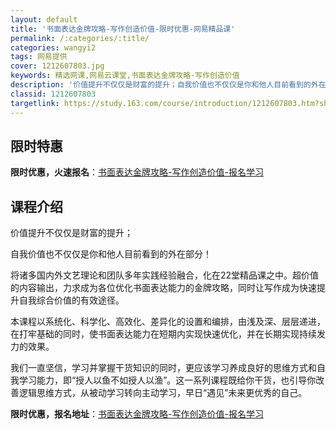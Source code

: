 ```yaml
---
layout: default
title: '书面表达金牌攻略-写作创造价值-限时优惠-网易精品课'
permalink: /:categories/:title/
categories: wangyi2
tags: 网易提供
cover: 1212607803.jpg
keywords: 精选网课,网易云课堂,书面表达金牌攻略-写作创造价值
description: '价值提升不仅仅是财富的提升；自我价值也不仅仅是你和他人目前看到的外在部分！将诸多国内外文艺理论和团队多年实践经验融合，化'
classid: 1212607803
targetlink: https://study.163.com/course/introduction/1212607803.htm?share=1&shareId=1025206652&utm_campaign=share&utm_medium=iphoneShare&utm_source=&utm_u=1025206652
---
```


## 限时特惠

**限时优惠，火速报名**：[书面表达金牌攻略-写作创造价值-报名学习](https://study.163.com/course/introduction/1212607803.htm?share=1&shareId=1025206652&utm_campaign=share&utm_medium=iphoneShare&utm_source=&utm_u=1025206652)

## 课程介绍

价值提升不仅仅是财富的提升；

自我价值也不仅仅是你和他人目前看到的外在部分！



将诸多国内外文艺理论和团队多年实践经验融合，化在22堂精品课之中。超价值的内容输出，力求成为各位优化书面表达能力的金牌攻略，同时让写作成为快速提升自我综合价值的有效途径。



本课程以系统化、科学化、高效化、差异化的设置和编排，由浅及深、层层递进，在打牢基础的同时，使书面表达能力在短期内实现快速优化，并在长期实现持续发力的效果。



我们一直坚信，学习并掌握干货知识的同时，更应该学习养成良好的思维方式和自我学习能力，即“授人以鱼不如授人以渔”。这一系列课程既给你干货，也引导你改善逻辑思维方式，从被动学习转向主动学习，早日“遇见”未来更优秀的自己。

**限时优惠，报名地址**：[书面表达金牌攻略-写作创造价值-报名学习](https://study.163.com/course/introduction/1212607803.htm?share=1&shareId=1025206652&utm_campaign=share&utm_medium=iphoneShare&utm_source=&utm_u=1025206652)

